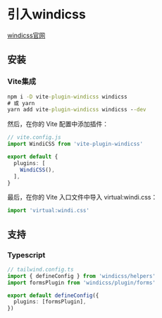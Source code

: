 # 引入windicss
[windicss官网](https://cn.windicss.org/)

## 安装
### Vite集成
```cmd
npm i -D vite-plugin-windicss windicss
# 或 yarn
yarn add vite-plugin-windicss windicss --dev
```

然后，在你的 Vite 配置中添加插件：
``` typescript
// vite.config.js
import WindiCSS from 'vite-plugin-windicss'

export default {
  plugins: [
    WindiCSS(),
  ],
}
```
最后，在你的 Vite 入口文件中导入 virtual:windi.css：
```typescript
import 'virtual:windi.css'
```

## 支持
### Typescript
```typescript
// tailwind.config.ts
import { defineConfig } from 'windicss/helpers'
import formsPlugin from 'windicss/plugin/forms'

export default defineConfig({
  plugins: [formsPlugin],
})
```